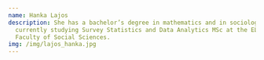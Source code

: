 ```yaml
---
name: Hanka Lajos
description: She has a bachelor’s degree in mathematics and in sociology. She is
  currently studying Survey Statistics and Data Analytics MSc at the ELTE
  Faculty of Social Sciences.
img: /img/lajos_hanka.jpg
---
```

